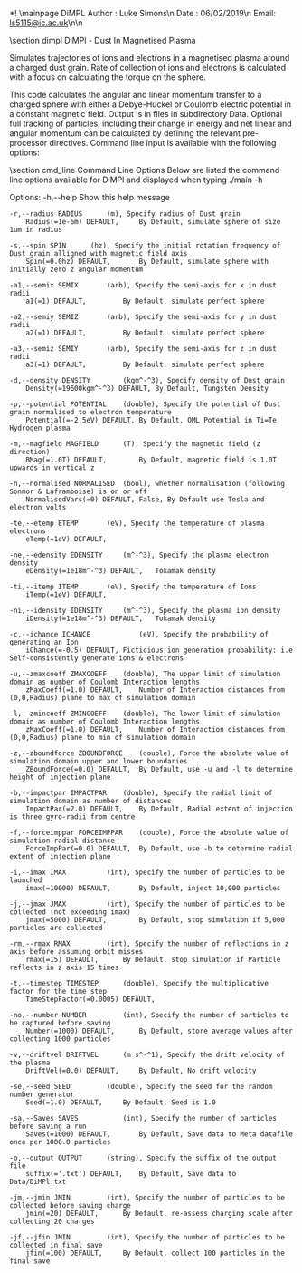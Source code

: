 \*! \mainpage DiMPL
Author :    Luke Simons\n
Date :    06/02/2019\n
Email:    ls5115@ic.ac.uk\n\n

\section dimpl DiMPl - Dust In Magnetised Plasma

Simulates trajectories of ions and electrons in a magnetised plasma around a charged dust grain.
Rate of collection of ions and electrons is calculated with a focus on calculating the torque on the sphere.

This code calculates the angular and linear momentum transfer to a charged sphere with either a Debye-Huckel or Coulomb electric potential in a constant magnetic field. Output is in files in subdirectory Data. Optional full tracking of particles, including their change in energy and net linear and angular momentum can be calculated by defining the relevant pre-processor directives. Command line input is available with the following options:

\section cmd_line Command Line Options
Below are listed the command line options available for DiMPl and displayed when typing ./main -h

Options:	-h,--help			Show this help message

	-r,--radius RADIUS		(m), Specify radius of Dust grain
		Radius(=1e-6m) DEFAULT,		By Default, simulate sphere of size 1um in radius

	-s,--spin SPIN		(hz), Specify the initial rotation frequency of Dust grain alligned with magnetic field axis
		Spin(=0.0hz) DEFAULT,		By Default, simulate sphere with initially zero z angular momentum

	-a1,--semix SEMIX		(arb), Specify the semi-axis for x in dust radii
		a1(=1) DEFAULT,			By Default, simulate perfect sphere

	-a2,--semiy SEMIZ		(arb), Specify the semi-axis for y in dust radii
		a2(=1) DEFAULT,			By Default, simulate perfect sphere

	-a3,--semiz SEMIY		(arb), Specify the semi-axis for z in dust radii
		a3(=1) DEFAULT,			By Default, simulate perfect sphere

	-d,--density DENSITY		(kgm^-^3), Specify density of Dust grain
		Density(=19600kgm^-^3) DEFAULT,	By Default, Tungsten Density

	-p,--potential POTENTIAL	(double), Specify the potential of Dust grain normalised to electron temperature
		Potential(=-2.5eV) DEFAULT,	By Default, OML Potential in Ti=Te Hydrogen plasma

	-m,--magfield MAGFIELD		(T), Specify the magnetic field (z direction)
		BMag(=1.0T) DEFAULT,		By Default, magnetic field is 1.0T upwards in vertical z

	-n,--normalised NORMALISED	(bool), whether normalisation (following Sonmor & Laframboise) is on or off
		NormalisedVars(=0) DEFAULT,	False, By Default use Tesla and electron volts

	-te,--etemp ETEMP		(eV), Specify the temperature of plasma electrons
		eTemp(=1eV) DEFAULT,

	-ne,--edensity EDENSITY		(m^-^3), Specify the plasma electron density
		eDensity(=1e18m^-^3) DEFAULT,	Tokamak density

	-ti,--itemp ITEMP		(eV), Specify the temperature of Ions
		iTemp(=1eV) DEFAULT,

	-ni,--idensity IDENSITY		(m^-^3), Specify the plasma ion density
		iDensity(=1e18m^-^3) DEFAULT,	Tokamak density

	-c,--ichance ICHANCE			(eV), Specify the probability of generating an Ion
		iChance(=-0.5) DEFAULT,	Ficticious ion generation probability: i.e Self-consistently generate ions & electrons

	-u,--zmaxcoeff ZMAXCOEFF	(double), The upper limit of simulation domain as number of Coulomb Interaction lengths
		zMaxCoeff(=1.0) DEFAULT,	Number of Interaction distances from (0,0,Radius) plane to max of simulation domain

	-l,--zmincoeff ZMINCOEFF	(double), The lower limit of simulation domain as number of Coulomb Interaction lengths
		zMaxCoeff(=1.0) DEFAULT,	Number of Interaction distances from (0,0,Radius) plane to min of simulation domain

	-z,--zboundforce ZBOUNDFORCE	(double), Force the absolute value of simulation domain upper and lower boundaries
		ZBoundForce(=0.0) DEFAULT,	By Default, use -u and -l to determine height of injection plane

	-b,--impactpar IMPACTPAR	(double), Specify the radial limit of simulation domain as number of distances
		ImpactPar(=2.0) DEFAULT,	By Default, Radial extent of injection is three gyro-radii from centre

	-f,--forceimppar FORCEIMPPAR	(double), Force the absolute value of simulation radial distance
		ForceImpPar(=0.0) DEFAULT,	By Default, use -b to determine radial extent of injection plane

	-i,--imax IMAX			(int), Specify the number of particles to be launched
		imax(=10000) DEFAULT,		By Default, inject 10,000 particles

	-j,--jmax JMAX			(int), Specify the number of particles to be collected (not exceeding imax)
		jmax(=5000) DEFAULT,		By Default, stop simulation if 5,000 particles are collected

	-rm,--rmax RMAX			(int), Specify the number of reflections in z axis before assuming orbit misses
		rmax(=15) DEFAULT,		By Default, stop simulation if Particle reflects in z axis 15 times

	-t,--timestep TIMESTEP		(double), Specify the multiplicative factor for the time step
		TimeStepFactor(=0.0005) DEFAULT,

	-no,--number NUMBER			(int), Specify the number of particles to be captured before saving
		Number(=1000) DEFAULT,		By Default, store average values after collecting 1000 particles

	-v,--driftvel DRIFTVEL		(m s^-^1), Specify the drift velocity of the plasma
		DriftVel(=0.0) DEFAULT,		By Default, No drift velocity

	-se,--seed SEED			(double), Specify the seed for the random number generator
		Seed(=1.0) DEFAULT,		By Default, Seed is 1.0

	-sa,--Saves SAVES			(int), Specify the number of particles before saving a run
		Saves(=1000) DEFAULT,		By Default, Save data to Meta datafile once per 1000.0 particles

	-o,--output OUTPUT		(string), Specify the suffix of the output file
		suffix(='.txt') DEFAULT,	By Default, Save data to Data/DiMPl.txt

	-jm,--jmin JMIN			(int), Specify the number of particles to be collected before saving charge
		jmin(=20) DEFAULT,		By Default, re-assess charging scale after collecting 20 charges

	-jf,--jfin JMIN			(int), Specify the number of particles to be collected in final save
		jfin(=100) DEFAULT,		By Default, collect 100 particles in the final save
